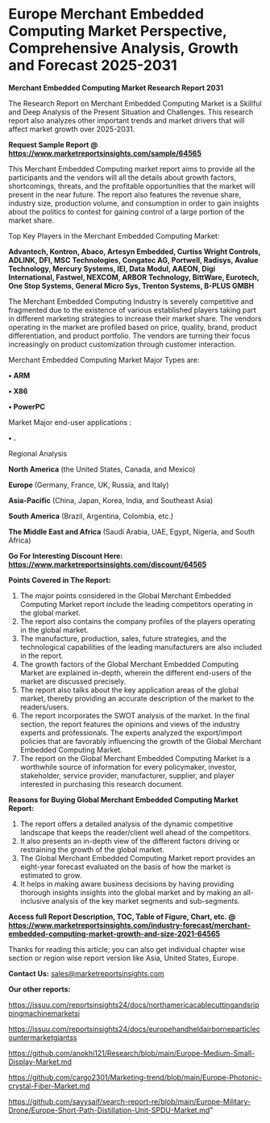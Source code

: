 # Europe Merchant Embedded Computing Market Perspective, Comprehensive Analysis, Growth and Forecast 2025-2031

<strong>Merchant Embedded Computing Market Research Report 2031</strong>

The Research Report on Merchant Embedded Computing Market is a Skillful and Deep Analysis of the Present Situation and Challenges. This research report also analyzes other important trends and market drivers that will affect market growth over 2025-2031.

<strong>Request Sample Report @ <a href=https://www.marketreportsinsights.com/sample/64565>https://www.marketreportsinsights.com/sample/64565</a></strong>

This Merchant Embedded Computing market report aims to provide all the participants and the vendors will all the details about growth factors, shortcomings, threats, and the profitable opportunities that the market will present in the near future. The report also features the revenue share, industry size, production volume, and consumption in order to gain insights about the politics to contest for gaining control of a large portion of the market share.

Top Key Players in the Merchant Embedded Computing Market:

<strong>Advantech, Kontron, Abaco, Artesyn Embedded, Curtiss Wright Controls, ADLINK, DFI, MSC Technologies, Congatec AG, Portwell, Radisys, Avalue Technology, Mercury Systems, IEI, Data Modul, AAEON, Digi International, Fastwel, NEXCOM, ARBOR Technology, BittWare, Eurotech, One Stop Systems, General Micro Sys, Trenton Systems, B-PLUS GMBH</strong>

The Merchant Embedded Computing Industry is severely competitive and fragmented due to the existence of various established players taking part in different marketing strategies to increase their market share. The vendors operating in the market are profiled based on price, quality, brand, product differentiation, and product portfolio. The vendors are turning their focus increasingly on product customization through customer interaction.

Merchant Embedded Computing Market Major Types are:

<strong>• ARM

• X86

• PowerPC</strong>

Market Major end-user applications :

<strong>• .</strong>

Regional Analysis

</u><strong><b>North America</b></strong> (the United States, Canada, and Mexico)

<strong><b>Europe </b></strong>(Germany, France, UK, Russia, and Italy)

<strong><b>Asia-Pacific</b></strong> (China, Japan, Korea, India, and Southeast Asia)

<strong><b>South America</b></strong> (Brazil, Argentina, Colombia, etc.)

<strong><b>The Middle East and Africa</b></strong> (Saudi Arabia, UAE, Egypt, Nigeria, and South Africa)

<strong>Go For Interesting Discount Here: <a href=https://www.marketreportsinsights.com/discount/64565>https://www.marketreportsinsights.com/discount/64565</a></strong>

<strong>Points Covered in The Report:</strong>
<ol>
  <li>The major points considered in the Global Merchant Embedded Computing Market report include the leading competitors operating in the global market.</li>
  <li>The report also contains the company profiles of the players operating in the global market.</li>
  <li>The manufacture, production, sales, future strategies, and the technological capabilities of the leading manufacturers are also included in the report.</li>
  <li>The growth factors of the Global Merchant Embedded Computing Market are explained in-depth, wherein the different end-users of the market are discussed precisely.</li>
  <li>The report also talks about the key application areas of the global market, thereby providing an accurate description of the market to the readers/users.</li>
  <li>The report incorporates the SWOT analysis of the market. In the final section, the report features the opinions and views of the industry experts and professionals. The experts analyzed the export/import policies that are favorably influencing the growth of the Global Merchant Embedded Computing Market.</li>
  <li>The report on the Global Merchant Embedded Computing Market is a worthwhile source of information for every policymaker, investor, stakeholder, service provider, manufacturer, supplier, and player interested in purchasing this research document.</li>
</ol>
<strong>Reasons for Buying Global Merchant Embedded Computing Market Report:</strong>

<ol>
  <li>The report offers a detailed analysis of the dynamic competitive landscape that keeps the reader/client well ahead of the competitors.</li>
  <li>It also presents an in-depth view of the different factors driving or restraining the growth of the global market.</li>
  <li>The Global Merchant Embedded Computing Market report provides an eight-year forecast evaluated on the basis of how the market is estimated to grow.</li>
  <li>It helps in making aware business decisions by having providing thorough insights insights into the global market and by making an all-inclusive analysis of the key market segments and sub-segments.</li>
</ol>
<strong>Access full Report Description, TOC, Table of Figure, Chart, etc. @ <a href=https://www.marketreportsinsights.com/industry-forecast/merchant-embedded-computing-market-growth-and-size-2021-64565>https://www.marketreportsinsights.com/industry-forecast/merchant-embedded-computing-market-growth-and-size-2021-64565</a></strong>


Thanks for reading this article; you can also get individual chapter wise section or region wise report version like Asia, United States, Europe.

<strong>Contact Us:</strong>
sales@marketreportsinsights.com

<strong>Our other reports:</strong>

<a href=https://issuu.com/reportsinsights24/docs/northamericacablecuttingandsrippingmachinemarketsi>https://issuu.com/reportsinsights24/docs/northamericacablecuttingandsrippingmachinemarketsi</a>

<a href=https://issuu.com/reportsinsights24/docs/europehandheldairborneparticlecountermarketgiantss>https://issuu.com/reportsinsights24/docs/europehandheldairborneparticlecountermarketgiantss</a>

<a href=https://github.com/anokhi121/Research/blob/main/Europe-Medium-Small-Display-Market.md>https://github.com/anokhi121/Research/blob/main/Europe-Medium-Small-Display-Market.md</a>

<a href=https://github.com/cargo2301/Marketing-trend/blob/main/Europe-Photonic-crystal-Fiber-Market.md>https://github.com/cargo2301/Marketing-trend/blob/main/Europe-Photonic-crystal-Fiber-Market.md</a>

<a href=https://github.com/sayysaif/search-report-re/blob/main/Europe-Military-Drone/Europe-Short-Path-Distillation-Unit-SPDU-Market.md>https://github.com/sayysaif/search-report-re/blob/main/Europe-Military-Drone/Europe-Short-Path-Distillation-Unit-SPDU-Market.md</a>"
